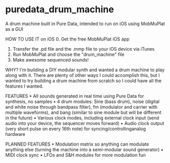 # puredata_drum_machine
A drum machine built in Pure Data, intended to run on iOS using MobMuPlat as a GUI

HOW TO USE IT on iOS
0. Get the free MobMuPlat iOS app
1. Transfer the .pd file and the .mmp file to your iOS device via iTunes
2. Run MobMuPlat and choose the "drum_machine" file
3. Make awesome sequenced sounds!

WHY?
I'm building a DIY modular synth and wanted a drum machine to play along with it. There are plenty of other ways I could accomplish this, but I wanted to try building a drum machine from scratch so I could have all the features I wanted.

FEATURES
• All sounds generated in real time using Pure Data for synthesis, no samples
• 4 drum modules: Sine (bass drum), noise (digital and white noise through bandpass filter), fm (modulator and carrier with multiple waveforms), and bang (similar to sine module but will be different in the future)
• Various clock modes, including external clock input (send audio into your device, the sequencer moves forward)
• Audio clock output (very short pulse on every 16th note) for syncing/controllinganalog hardware

PLANNED FEATURES
• Modulation matrix so anything can modulate anything else (turning the machine into a semi-modular sound generator)
• MIDI clock sync
• LFOs and S&H modules for more modulation fun

